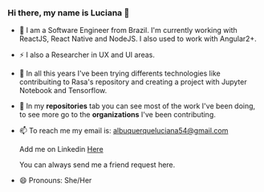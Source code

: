 ### Hi there, my name is Luciana 👋

- 🔭 I am a Software Engineer from Brazil. I'm currently working with ReactJS, React Native and NodeJS. I also used to work with Angular2+.

- ⚡ I also a Researcher in UX and UI areas. 

- 🌱 In all this years I've been trying differents technologies like contribuiting to Rasa's repository and creating a project with Jupyter Notebook and Tensorflow. 

- 👯 In my **repositories** tab you can see most of the work I've been doing, to see more go to the **organizations** I've been contributing.

- 📫 To reach me my email is: albuquerqueluciana54@gmail.com
     
     Add me on Linkedin [Here](https://www.linkedin.com/in/lucianaribeirou/)

     You can always send me a friend request here.

- 😄 Pronouns: She/Her

<!--
**lucianaribeiro/lucianaribeiro** is a ✨ _special_ ✨ repository because its `README.md` (this file) appears on your GitHub profile.

Here are some ideas to get you started:

- 🔭 I’m currently working on ...
- 🌱 I’m currently learning ...
- 👯 I’m looking to collaborate on ...
- 🤔 I’m looking for help with ...
- 💬 Ask me about ...
- 📫 How to reach me: ...
- 😄 Pronouns: ...
- ⚡ Fun fact: ...

-->

